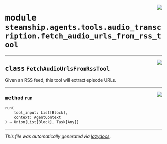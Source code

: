 <!-- markdownlint-disable -->

<a href="https://github.com/steamship-core/python-client/tree/main/src/steamship/agents/tools/audio_transcription/fetch_audio_urls_from_rss_tool.py#L0"><img align="right" style="float:right;" src="https://img.shields.io/badge/-source-cccccc?style=flat-square"></a>

# <kbd>module</kbd> `steamship.agents.tools.audio_transcription.fetch_audio_urls_from_rss_tool`






---

<a href="https://github.com/steamship-core/python-client/tree/main/src/steamship/agents/tools/audio_transcription/fetch_audio_urls_from_rss_tool.py#L13"><img align="right" style="float:right;" src="https://img.shields.io/badge/-source-cccccc?style=flat-square"></a>

## <kbd>class</kbd> `FetchAudioUrlsFromRssTool`
Given an RSS feed, this tool will extract episode URLs. 




---

<a href="https://github.com/steamship-core/python-client/tree/main/src/steamship/agents/tools/audio_transcription/fetch_audio_urls_from_rss_tool.py#L32"><img align="right" style="float:right;" src="https://img.shields.io/badge/-source-cccccc?style=flat-square"></a>

### <kbd>method</kbd> `run`

```python
run(
    tool_input: List[Block],
    context: AgentContext
) → Union[List[Block], Task[Any]]
```








---

_This file was automatically generated via [lazydocs](https://github.com/ml-tooling/lazydocs)._
